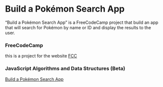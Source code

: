 # Build a Pokémon Search App

“Build a Pokémon Search App” is a FreeCodeCamp project that build an app that will search for Pokémon by name or ID and display the results to the user.

### FreeCodeCamp

this is a project for the website [FCC](https://www.freecodecamp.org/learn)

### JavaScript Algorithms and Data Structures (Beta)

[Build a Pokémon Search App](https://www.freecodecamp.org/learn/javascript-algorithms-and-data-structures-v8/build-a-pokemon-search-app-project/build-a-pokemon-search-app)